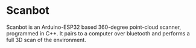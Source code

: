 # Scanbot

Scanbot is an Arduino-ESP32 based 360-degree point-cloud scanner, programmed in C++. It pairs to a computer over bluetooth and performs a full 3D scan of the environment.
